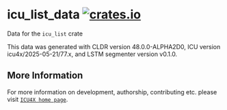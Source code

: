# icu_list_data [![crates.io](https://img.shields.io/crates/v/icu_list_data)](https://crates.io/crates/icu_list_data)

<!-- cargo-rdme start -->

Data for the `icu_list` crate

This data was generated with CLDR version 48.0.0-ALPHA2D0, ICU version icu4x/2025-05-21/77.x, and
LSTM segmenter version v0.1.0.

<!-- cargo-rdme end -->

## More Information

For more information on development, authorship, contributing etc. please visit [`ICU4X home page`](https://github.com/unicode-org/icu4x).
